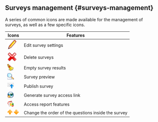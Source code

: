 ## Surveys management {#surveys-management}

A series of common icons are made available for the management of surveys, as well as a few specific icons.

| Icons | Features |
| --- | --- |
| ![](../assets/graphics297.png) | Edit survey settings |
| ![](../assets/images229.png) | Delete surveys |
| ![](../assets/graphics298.png) | Empty survey results |
| ![](../assets/graphics299.png) | Survey preview |
| ![](../assets/graphics300.png) | Publish survey |
| ![](../assets/graphics301.png) | Generate survey access link |
| ![](../assets/graphics302.png) | Access report features |
| ![](../assets/images234.png) | Change the order of the questions inside the survey |